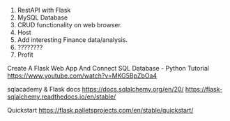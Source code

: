 1. RestAPI with Flask
2. MySQL Database
3. CRUD functionality on web browser.
4. Host
5. Add interesting Finance data/analysis.
6. ????????
7. Profit

Create A Flask Web App And Connect SQL Database - Python Tutorial
https://www.youtube.com/watch?v=MKG5BpZbOa4

sqlacademy & Flask docs
https://docs.sqlalchemy.org/en/20/
https://flask-sqlalchemy.readthedocs.io/en/stable/

Quickstart
https://flask.palletsprojects.com/en/stable/quickstart/
